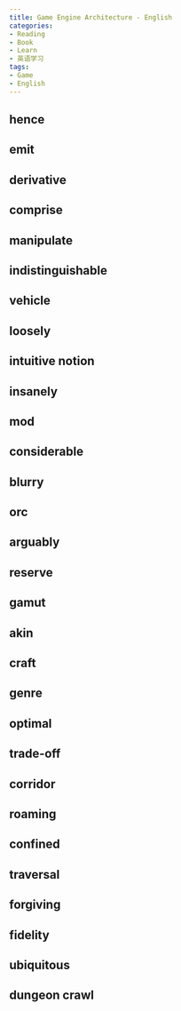 ```yaml
---
title: Game Engine Architecture - English
categories:
- Reading
- Book
- Learn
- 英语学习
tags: 
- Game
- English
---
```


## hence

## emit

## derivative

## comprise

## manipulate

## indistinguishable

## vehicle

## loosely

## intuitive notion

## insanely

## mod

## considerable

## blurry

## orc

## arguably

## reserve

## gamut

## akin

## craft

## genre

## optimal

## trade-off

## corridor

## roaming

## confined

## traversal

## forgiving

## fidelity

## ubiquitous

## dungeon crawl



